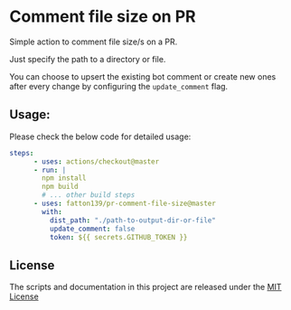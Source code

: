 # Comment file size on PR

Simple action to comment file size/s on a PR.

Just specify the path to a directory or file.

You can choose to upsert the existing bot comment or create new ones after every change by configuring the `update_comment` flag.

## Usage:

Please check the below code for detailed usage:

```yaml
steps:
      - uses: actions/checkout@master
      - run: |
        npm install
        npm build
        # ... other build steps
      - uses: fatton139/pr-comment-file-size@master
        with:
          dist_path: "./path-to-output-dir-or-file"
          update_comment: false
          token: ${{ secrets.GITHUB_TOKEN }}

```

## License

The scripts and documentation in this project are released under the [MIT License](./LICENSE)
